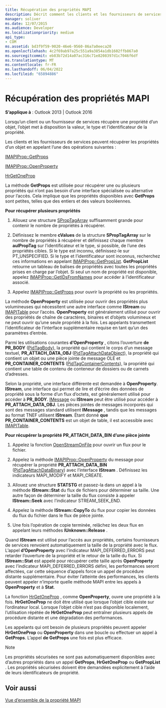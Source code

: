 ```yaml
---
title: Récupération des propriétés MAPI
description: Décrit comment les clients et les fournisseurs de services peuvent récupérer les propriétés d’un objet en appelant IMAPIProp::GetProps, IMAPIProp::OpenProperty ou HrGetOneProp.
manager: soliver
ms.date: 12/07/2015
ms.audience: Developer
ms.localizationpriority: medium
api_type:
- COM
ms.assetid: bd3f9f59-9020-46e6-9560-86a7a0eeca20
ms.openlocfilehash: 4c2f69ab97a25c551a9a3854a1db1602ffb867a0
ms.sourcegitcommit: eb83b72d14a07ac316c71e8208397d1c7046f6df
ms.translationtype: MT
ms.contentlocale: fr-FR
ms.lasthandoff: 06/04/2022
ms.locfileid: "65894886"
---
```

# <a name="retrieving-mapi-properties"></a>Récupération des propriétés MAPI

 
  
**S’applique à** : Outlook 2013 | Outlook 2016 
  
Lorsqu’un client ou un fournisseur de services récupère une propriété d’un objet, l’objet met à disposition la valeur, le type et l’identificateur de la propriété. 
  
Les clients et les fournisseurs de services peuvent récupérer les propriétés d’un objet en appelant l’une des opérations suivantes :
  
[IMAPIProp::GetProps](imapiprop-getprops.md)
  
[IMAPIProp::OpenProperty](imapiprop-openproperty.md)
  
[HrGetOneProp](hrgetoneprop.md)
  
La méthode **GetProps** est utilisée pour récupérer une ou plusieurs propriétés qui n’ont pas besoin d’une interface spécialisée ou alternative pour l’accès. Cela implique que les propriétés disponibles avec **GetProps** sont petites, telles que des entiers et des valeurs booléennes. 
  
 **Pour récupérer plusieurs propriétés**
  
1. Allouez une structure [SPropTagArray](sproptagarray.md) suffisamment grande pour contenir le nombre de propriétés à récupérer. 
    
2. Définissez le membre **cValues** de la structure **SPropTagArray** sur le nombre de propriétés à récupérer et définissez chaque membre **aulPropTag** sur l’identificateur et le type, si possible, de l’une des propriétés cibles. Si le type est inconnu, définissez-le sur PT_UNSPECIFIED. Si le type et l’identificateur sont inconnus, recherchez ces informations en appelant [IMAPIProp::GetPropList](imapiprop-getproplist.md). **GetPropList** retourne un tableau de balises de propriétés avec toutes les propriétés prises en charge par l’objet. Si seul un nom de propriété est disponible, appelez [IMAPIProp::GetIDsFromNames](imapiprop-getidsfromnames.md) pour accéder à l’identificateur associé. 
    
3. Appelez [IMAPIProp::GetProps](imapiprop-getprops.md) pour ouvrir la propriété ou les propriétés. 
    
La méthode **OpenProperty** est utilisée pour ouvrir des propriétés plus volumineuses qui nécessitent une autre interface comme **IStream** ou [IMAPITable](imapitableiunknown.md) pour l’accès. **OpenProperty** est généralement utilisé pour ouvrir des propriétés de chaîne de caractères, binaires et d’objets volumineux et ne peut ouvrir qu’une seule propriété à la fois. Les appelants transmettent l’identificateur de l’interface supplémentaire requise en tant qu’un des paramètres d’entrée. 
  
Parmi les utilisations courantes **d’OpenProperty** , citons l’ouverture **de PR_BODY** ([PidTagBody](pidtagbody-canonical-property.md)), la propriété qui contient le corps d’un message textuel, **PR_ATTACH_DATA_OBJ** ([PidTagAttachDataObject](pidtagattachdataobject-canonical-property.md)), la propriété qui contient un objet ou une pièce jointe de message OLE et **PR_CONTAINER_CONTENTS** ([PidTagContainerContents](pidtagcontainercontents-canonical-property.md)), la propriété qui contient une table de contenu de conteneur de dossiers ou de carnets d’adresses. 
  
Selon la propriété, une interface différente est demandée à **OpenProperty**. **IStream**, une interface qui permet de lire et d’écrire des données de propriété sous la forme d’un flux d’octets, est généralement utilisé pour accéder à **PR_BODY**. [IMessage](imessageimapiprop.md) ou **IStream** peut être utilisé pour accéder à **PR_ATTACH_DATA_OBJ**. Les pièces jointes de messages incorporés qui sont des messages standard utilisent **IMessage** , tandis que les messages au format TNEF utilisent **IStream**. Étant donné **que PR_CONTAINER_CONTENTS** est un objet de table, il est accessible avec [IMAPITable](imapitableiunknown.md).
  
 **Pour récupérer la propriété PR_ATTACH_DATA_BIN d’une pièce jointe**
  
1. Appelez la fonction [OpenStreamOnFile](openstreamonfile.md) pour ouvrir un flux pour le fichier. 
    
2. Appelez la méthode [IMAPIProp::OpenProperty](imapiprop-openproperty.md) du message pour récupérer la propriété **PR_ATTACH_DATA_BIN** ([PidTagAttachDataBinary](pidtagattachdatabinary-canonical-property.md)) avec l’interface **IStream** . Définissez les indicateurs MAPI_MODIFY et MAPI_CREATE. 
    
3. Allouez une structure **STATSTG** et passez-la dans un appel à la méthode **IStream::Stat** du flux de fichiers pour déterminer sa taille. Une autre façon de déterminer la taille du flux consiste à appeler **IStream::Seek** avec l’indicateur STREAM_SEEK_END. 
    
4. Appelez la méthode **IStream::CopyTo** du flux pour copier les données du flux du fichier dans le flux de pièce jointe. 
    
5. Une fois l’opération de copie terminée, relâchez les deux flux en appelant leurs méthodes **IUnknown::Release** . 
    
Quand **IStream** est utilisé pour l’accès aux propriétés, certains fournisseurs de services renvoient automatiquement la taille de la propriété avec le flux. L’appel **d’OpenProperty** avec l’indicateur MAPI_DEFERRED_ERRORS peut retarder l’ouverture de la propriété et le retour de la taille du flux. Si **IStream::Stat** est appelé pour récupérer cette taille après **OpenProperty** avec l’indicateur MAPI_DEFERRED_ERRORS défini, les performances seront affectées, car cette séquence d’appels force un appel de procédure distante supplémentaire. Pour éviter l’atteinte des performances, les clients peuvent appeler n’importe quelle méthode MAPI entre les appels à **OpenProperty** et à **Stat**.
  
La fonction [HrGetOneProp](hrgetoneprop.md) , comme **OpenProperty**, ouvre une propriété à la fois. **HrGetOneProp** ne doit être utilisé que lorsque l’objet cible existe sur l’ordinateur local. Lorsque l’objet cible n’est pas disponible localement, l’utilisation répétée de **HrGetOneProp** peut entraîner plusieurs appels de procédure distante et une dégradation des performances. 
  
Les appelants qui ont besoin de plusieurs propriétés peuvent appeler **HrGetOneProp** ou **OpenProperty** dans une boucle ou effectuer un appel à **GetProps**. L’appel **de GetProps** une fois est plus efficace. 
  
> [!NOTE]
> Les propriétés sécurisées ne sont pas automatiquement disponibles avec d’autres propriétés dans un appel **GetProps**, **HrGetOneProp** ou **GetPropList** . Les propriétés sécurisées doivent être demandées explicitement à l’aide de leurs identificateurs de propriété. 
  
## <a name="see-also"></a>Voir aussi



[Vue d’ensemble de la propriété MAPI](mapi-property-overview.md)

